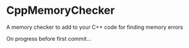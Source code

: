 # CppMemoryChecker
A memory checker to add to your C++ code for finding memory errors

On progress before first commit...
